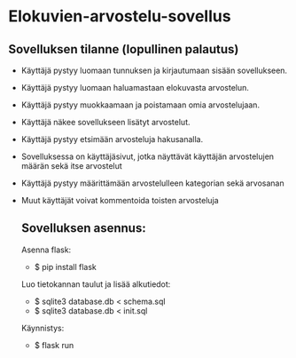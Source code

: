# Elokuvien-arvostelu-sovellus

## Sovelluksen tilanne (lopullinen palautus)
 * Käyttäjä pystyy luomaan tunnuksen ja kirjautumaan sisään sovellukseen.
 * Käyttäjä pystyy luomaan haluamastaan elokuvasta arvostelun.
 * Käyttäjä pystyy muokkaamaan ja poistamaan omia arvostelujaan.
 * Käyttäjä näkee sovellukseen lisätyt arvostelut.
 * Käyttäjä pystyy etsimään arvosteluja hakusanalla.
 * Sovelluksessa on käyttäjäsivut, jotka näyttävät käyttäjän arvostelujen määrän sekä itse arvostelut
 * Käyttäjä pystyy määrittämään arvostelulleen kategorian sekä arvosanan
 * Muut käyttäjät voivat kommentoida toisten arvosteluja

   ## Sovelluksen asennus:
   Asenna flask:
   * $ pip install flask

   Luo tietokannan taulut ja lisää alkutiedot:
   * $ sqlite3 database.db < schema.sql
   * $ sqlite3 database.db < init.sql

   Käynnistys:
   * $ flask run
